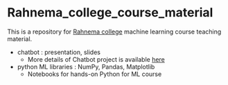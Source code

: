 # Rahnema_college_course_material

This is a repository for [Rahnema college](https://rahnemacollege.com) machine learning course teaching material.

* chatbot : presentation, slides  
  * More details of Chatbot project is available [here](https://github.com/aminsmd/chatbot-demo)
* python ML libraries : NumPy, Pandas, Matplotlib
  * Notebooks for hands-on Python for ML course
